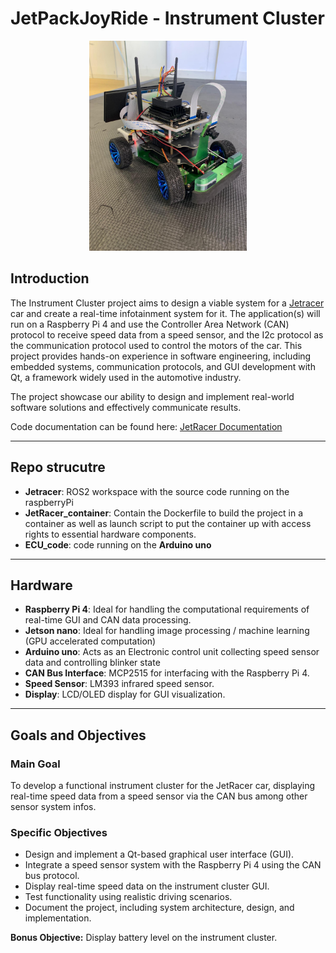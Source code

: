 # JetPackJoyRide - Instrument Cluster

<div align="center">
  <img src=".github/images/car.jpeg" width="50%" alt="Jetracer" />
</div>

## Introduction

The Instrument Cluster project aims to design a viable system for a [Jetracer](https://www.waveshare.com/wiki/JetRacer_AI_Kit) car and create a real-time infotainment system for it. The application(s) will run on a Raspberry Pi 4 and use the Controller Area Network (CAN) protocol to receive speed data from a speed sensor, and the I2c protocol as the communication protocol used to control the motors of the car. This project provides hands-on experience in software engineering, including embedded systems, communication protocols, and GUI development with Qt, a framework widely used in the automotive industry.

The project showcase our ability to design and implement real-world software solutions and effectively communicate results.

Code documentation can be found here:  [JetRacer Documentation](https://xyckens.github.io/SEAME-Cluster-24-25/)

---

## Repo strucutre

- **Jetracer**: ROS2 workspace with the source code running on the raspberryPi
- **JetRacer_container**: Contain the Dockerfile to build the project in a container as well as launch script to put the container up with access rights to essential hardware components.
- **ECU_code**: code running on the **Arduino uno**

---

## Hardware

- **Raspberry Pi 4**: Ideal for handling the computational requirements of real-time GUI and CAN data processing.
- **Jetson nano**: Ideal for handling image processing / machine learning (GPU accelerated computation)
- **Arduino uno**: Acts as an Electronic control unit collecting speed sensor data and controlling blinker state
- **CAN Bus Interface**: MCP2515 for interfacing with the Raspberry Pi 4.
- **Speed Sensor**: LM393 infrared speed sensor.
- **Display**: LCD/OLED display for GUI visualization.

--- 

## Goals and Objectives

### Main Goal

To develop a functional instrument cluster for the JetRacer car, displaying real-time speed data from a speed sensor via the CAN bus among other sensor system infos.

### Specific Objectives

- Design and implement a Qt-based graphical user interface (GUI).
- Integrate a speed sensor system with the Raspberry Pi 4 using the CAN bus protocol.
- Display real-time speed data on the instrument cluster GUI.
- Test functionality using realistic driving scenarios.
- Document the project, including system architecture, design, and implementation.

**Bonus Objective:** Display battery level on the instrument cluster.
